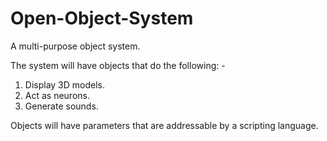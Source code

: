 # Open-Object-System

A multi-purpose object system. 

The system will have objects that do the following: -

1. Display 3D models.
2. Act as neurons.
3. Generate sounds.

Objects will have parameters that are addressable by a scripting language.
